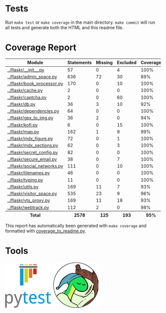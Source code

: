 
# Tests

Run ``make test`` or ``make coverage`` in the main directory.
``make commit`` will run all tests and generate both the HTML and this readme file.

# Coverage Report

<table><thead><tr><th>Module</th><th>Statements</th><th>Missing</th><th>Excluded</th><th>Coverage</th></tr></thead><tbody><tr><td><a href="../flaskr/__init__.py">../flaskr/__init__.py</a></td><td>57</td><td>0</td><td>4</td><td>100%</td></tr><tr><td><a href="../flaskr/admin_space.py">../flaskr/admin_space.py</a></td><td>636</td><td>72</td><td>30</td><td>89%</td></tr><tr><td><a href="../flaskr/book_processor.py">../flaskr/book_processor.py</a></td><td>170</td><td>0</td><td>10</td><td>100%</td></tr><tr><td><a href="../flaskr/cache.py">../flaskr/cache.py</a></td><td>2</td><td>0</td><td>0</td><td>100%</td></tr><tr><td><a href="../flaskr/captcha.py">../flaskr/captcha.py</a></td><td>2</td><td>0</td><td>60</td><td>100%</td></tr><tr><td><a href="../flaskr/db.py">../flaskr/db.py</a></td><td>36</td><td>3</td><td>10</td><td>92%</td></tr><tr><td><a href="../flaskr/dependencies.py">../flaskr/dependencies.py</a></td><td>64</td><td>0</td><td>0</td><td>100%</td></tr><tr><td><a href="../flaskr/gpx_to_img.py">../flaskr/gpx_to_img.py</a></td><td>36</td><td>2</td><td>0</td><td>94%</td></tr><tr><td><a href="../flaskr/kofi.py">../flaskr/kofi.py</a></td><td>6</td><td>0</td><td>15</td><td>100%</td></tr><tr><td><a href="../flaskr/map.py">../flaskr/map.py</a></td><td>162</td><td>1</td><td>9</td><td>99%</td></tr><tr><td><a href="../flaskr/mdx_figure.py">../flaskr/mdx_figure.py</a></td><td>72</td><td>0</td><td>1</td><td>100%</td></tr><tr><td><a href="../flaskr/mdx_sections.py">../flaskr/mdx_sections.py</a></td><td>62</td><td>0</td><td>3</td><td>100%</td></tr><tr><td><a href="../flaskr/secret_config.py">../flaskr/secret_config.py</a></td><td>82</td><td>0</td><td>0</td><td>100%</td></tr><tr><td><a href="../flaskr/secure_email.py">../flaskr/secure_email.py</a></td><td>38</td><td>0</td><td>7</td><td>100%</td></tr><tr><td><a href="../flaskr/social_networks.py">../flaskr/social_networks.py</a></td><td>111</td><td>0</td><td>10</td><td>100%</td></tr><tr><td><a href="../flaskr/tilenames.py">../flaskr/tilenames.py</a></td><td>46</td><td>0</td><td>0</td><td>100%</td></tr><tr><td><a href="../flaskr/typing.py">../flaskr/typing.py</a></td><td>11</td><td>0</td><td>0</td><td>100%</td></tr><tr><td><a href="../flaskr/utils.py">../flaskr/utils.py</a></td><td>169</td><td>11</td><td>7</td><td>93%</td></tr><tr><td><a href="../flaskr/visitor_space.py">../flaskr/visitor_space.py</a></td><td>535</td><td>23</td><td>9</td><td>96%</td></tr><tr><td><a href="../flaskr/vts_proxy.py">../flaskr/vts_proxy.py</a></td><td>169</td><td>11</td><td>18</td><td>93%</td></tr><tr><td><a href="../flaskr/webtrack.py">../flaskr/webtrack.py</a></td><td>112</td><td>2</td><td>0</td><td>98%</td></tr></tbody><tfoot><tr><th>Total</th><th>2578</th><th>125</th><th>193</th><th>95%</th></tr></tfoot></table>

This report has automatically been generated with ``make coverage``
and formatted with [coverage_to_readme.py](coverage_to_readme.py).

# Tools

[![Pytest](readme_media/pytest.png)](https://docs.pytest.org "Pytest")
[![Coverage.py](readme_media/coverage.png)](https://coverage.readthedocs.io "Coverage.py")
